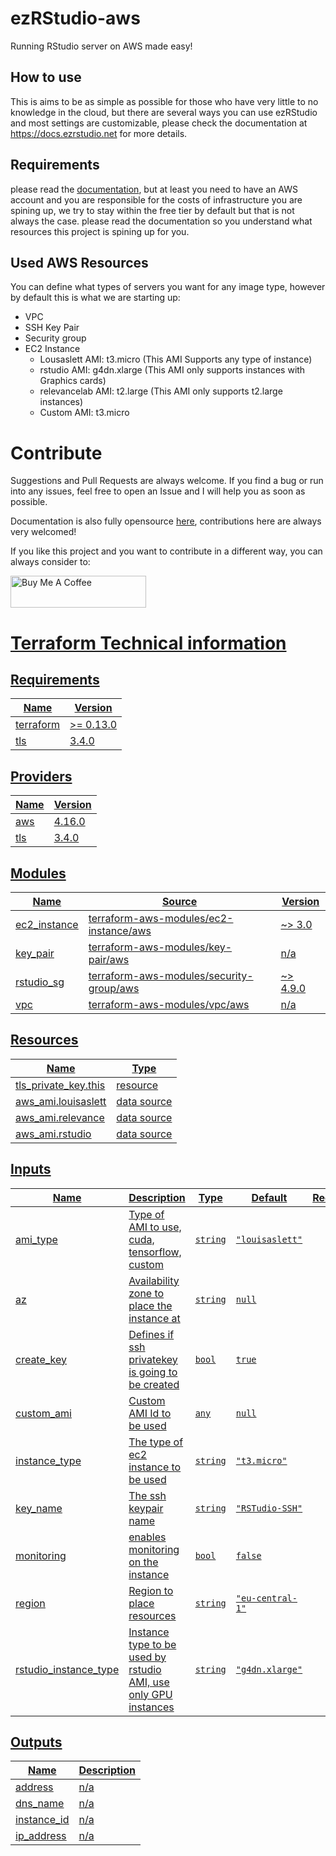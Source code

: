 # ezRStudio-aws

Running RStudio server on AWS made easy! 

## How to use

This is aims to be as simple as possible for those who have very little to no knowledge in the cloud,  but there are several ways you can use ezRStudio and most settings are customizable, please check the documentation at https://docs.ezrstudio.net for more details. 

## Requirements

please read the [documentation](https://docs.ezrstudio.net), but at least you need to have an AWS account and you are responsible for the costs of infrastructure you are spining up, we try to stay within the free tier by default but that is not always the case. please read the documentation so you understand  what resources this project is spining up for you. 

## Used AWS Resources

You can define what types of servers you want for any image type, however by default this is what we are starting up: 

* VPC
* SSH Key Pair
* Security group
* EC2 Instance
    * Lousaslett AMI: t3.micro  (This AMI Supports any type of instance)
    * rstudio AMI: g4dn.xlarge (This AMI only supports instances with Graphics cards)
    * relevancelab AMI: t2.large (This AMI only supports t2.large instances)
    * Custom AMI: t3.micro


# Contribute

Suggestions and Pull Requests are always welcome. 
If you find a bug or run into any issues, feel free to open an Issue and I will help you as soon as possible. 

Documentation is also fully opensource [here](https://github.com/ezrstudio/docs), contributions here are always very welcomed! 

If you like this project and you want to contribute in a different way, you can always consider to:

<a href="https://www.buymeacoffee.com/4s3ti" target="_blank"><img src="https://cdn.buymeacoffee.com/buttons/default-yellow.png" alt="Buy Me A Coffee" style="height: 51px !important;width: 217px !important;" >

# Terraform Technical information
<!-- BEGIN_TF_DOCS -->
## Requirements

| Name | Version |
|------|---------|
| <a name="requirement_terraform"></a> [terraform](#requirement\_terraform) | >= 0.13.0 |
| <a name="requirement_tls"></a> [tls](#requirement\_tls) | 3.4.0 |

## Providers

| Name | Version |
|------|---------|
| <a name="provider_aws"></a> [aws](#provider\_aws) | 4.16.0 |
| <a name="provider_tls"></a> [tls](#provider\_tls) | 3.4.0 |

## Modules

| Name | Source | Version |
|------|--------|---------|
| <a name="module_ec2_instance"></a> [ec2\_instance](#module\_ec2\_instance) | terraform-aws-modules/ec2-instance/aws | ~> 3.0 |
| <a name="module_key_pair"></a> [key\_pair](#module\_key\_pair) | terraform-aws-modules/key-pair/aws | n/a |
| <a name="module_rstudio_sg"></a> [rstudio\_sg](#module\_rstudio\_sg) | terraform-aws-modules/security-group/aws | ~> 4.9.0 |
| <a name="module_vpc"></a> [vpc](#module\_vpc) | terraform-aws-modules/vpc/aws | n/a |

## Resources

| Name | Type |
|------|------|
| [tls_private_key.this](https://registry.terraform.io/providers/hashicorp/tls/3.4.0/docs/resources/private_key) | resource |
| [aws_ami.louisaslett](https://registry.terraform.io/providers/hashicorp/aws/latest/docs/data-sources/ami) | data source |
| [aws_ami.relevance](https://registry.terraform.io/providers/hashicorp/aws/latest/docs/data-sources/ami) | data source |
| [aws_ami.rstudio](https://registry.terraform.io/providers/hashicorp/aws/latest/docs/data-sources/ami) | data source |

## Inputs

| Name | Description | Type | Default | Required |
|------|-------------|------|---------|:--------:|
| <a name="input_ami_type"></a> [ami\_type](#input\_ami\_type) | Type of AMI to use, cuda, tensorflow, custom | `string` | `"louisaslett"` | no |
| <a name="input_az"></a> [az](#input\_az) | Availability zone to place the instance at | `string` | `null` | no |
| <a name="input_create_key"></a> [create\_key](#input\_create\_key) | Defines if ssh privatekey is going to be created | `bool` | `true` | no |
| <a name="input_custom_ami"></a> [custom\_ami](#input\_custom\_ami) | Custom AMI Id to be used | `any` | `null` | no |
| <a name="input_instance_type"></a> [instance\_type](#input\_instance\_type) | The type of ec2 instance to be used | `string` | `"t3.micro"` | no |
| <a name="input_key_name"></a> [key\_name](#input\_key\_name) | The ssh keypair name | `string` | `"RSTudio-SSH"` | no |
| <a name="input_monitoring"></a> [monitoring](#input\_monitoring) | enables monitoring on the instance | `bool` | `false` | no |
| <a name="input_region"></a> [region](#input\_region) | Region to place resources | `string` | `"eu-central-1"` | no |
| <a name="input_rstudio_instance_type"></a> [rstudio\_instance\_type](#input\_rstudio\_instance\_type) | Instance type to be used by rstudio AMI, use only GPU instances | `string` | `"g4dn.xlarge"` | no |

## Outputs

| Name | Description |
|------|-------------|
| <a name="output_address"></a> [address](#output\_address) | n/a |
| <a name="output_dns_name"></a> [dns\_name](#output\_dns\_name) | n/a |
| <a name="output_instance_id"></a> [instance\_id](#output\_instance\_id) | n/a |
| <a name="output_ip_address"></a> [ip\_address](#output\_ip\_address) | n/a |
<!-- END_TF_DOCS -->